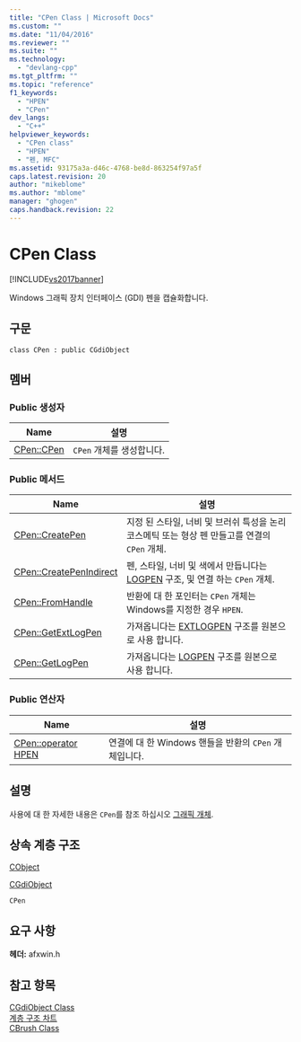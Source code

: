 ```yaml
---
title: "CPen Class | Microsoft Docs"
ms.custom: ""
ms.date: "11/04/2016"
ms.reviewer: ""
ms.suite: ""
ms.technology: 
  - "devlang-cpp"
ms.tgt_pltfrm: ""
ms.topic: "reference"
f1_keywords: 
  - "HPEN"
  - "CPen"
dev_langs: 
  - "C++"
helpviewer_keywords: 
  - "CPen class"
  - "HPEN"
  - "펜, MFC"
ms.assetid: 93175a3a-d46c-4768-be8d-863254f97a5f
caps.latest.revision: 20
author: "mikeblome"
ms.author: "mblome"
manager: "ghogen"
caps.handback.revision: 22
---
```

# CPen Class
[!INCLUDE[vs2017banner](../../assembler/inline/includes/vs2017banner.md)]

Windows 그래픽 장치 인터페이스 \(GDI\) 펜을 캡슐화합니다.  
  
## 구문  
  
```  
class CPen : public CGdiObject  
```  
  
## 멤버  
  
### Public 생성자  
  
|Name|설명|  
|----------|--------|  
|[CPen::CPen](../Topic/CPen::CPen.md)|`CPen` 개체를 생성합니다.|  
  
### Public 메서드  
  
|Name|설명|  
|----------|--------|  
|[CPen::CreatePen](../Topic/CPen::CreatePen.md)|지정 된 스타일, 너비 및 브러쉬 특성을 논리 코스메틱 또는 형상 펜 만들고를 연결의 `CPen` 개체.|  
|[CPen::CreatePenIndirect](../Topic/CPen::CreatePenIndirect.md)|펜, 스타일, 너비 및 색에서 만듭니다는  [LOGPEN](http://msdn.microsoft.com/library/windows/desktop/dd145041) 구조, 및 연결 하는 `CPen` 개체.|  
|[CPen::FromHandle](../Topic/CPen::FromHandle.md)|반환에 대 한 포인터는 `CPen` 개체는 Windows를 지정한 경우 `HPEN`.|  
|[CPen::GetExtLogPen](../Topic/CPen::GetExtLogPen.md)|가져옵니다는  [EXTLOGPEN](http://msdn.microsoft.com/library/windows/desktop/dd162711) 구조를 원본으로 사용 합니다.|  
|[CPen::GetLogPen](../Topic/CPen::GetLogPen.md)|가져옵니다는  [LOGPEN](http://msdn.microsoft.com/library/windows/desktop/dd145041) 구조를 원본으로 사용 합니다.|  
  
### Public 연산자  
  
|Name|설명|  
|----------|--------|  
|[CPen::operator HPEN](../Topic/CPen::operator%20HPEN.md)|연결에 대 한 Windows 핸들을 반환의 `CPen` 개체입니다.|  
  
## 설명  
 사용에 대 한 자세한 내용은 `CPen`를 참조 하십시오  [그래픽 개체](../../mfc/graphic-objects.md).  
  
## 상속 계층 구조  
 [CObject](../../mfc/reference/cobject-class.md)  
  
 [CGdiObject](../../mfc/reference/cgdiobject-class.md)  
  
 `CPen`  
  
## 요구 사항  
 **헤더:** afxwin.h  
  
## 참고 항목  
 [CGdiObject Class](../../mfc/reference/cgdiobject-class.md)   
 [계층 구조 차트](../../mfc/hierarchy-chart.md)   
 [CBrush Class](../../mfc/reference/cbrush-class.md)